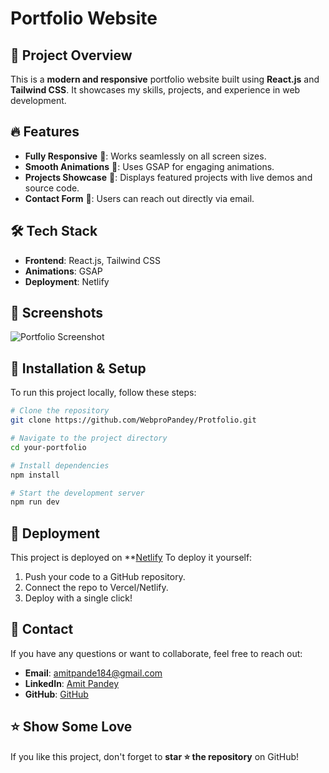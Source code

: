 # Portfolio Website

## 🚀 Project Overview

This is a **modern and responsive** portfolio website built using **React.js** and **Tailwind CSS**. It showcases my skills, projects, and experience in web development.

## 🔥 Features

- **Fully Responsive** 📱: Works seamlessly on all screen sizes.
- **Smooth Animations** 🎨: Uses GSAP for engaging animations.
- **Projects Showcase** 💼: Displays featured projects with live demos and source code.
- **Contact Form** 📩: Users can reach out directly via email.

## 🛠️ Tech Stack

- **Frontend**: React.js, Tailwind CSS
- **Animations**: GSAP
- **Deployment**: Netlify

## 📸 Screenshots

![Portfolio Screenshot](protfoliosc.png)

## 🔧 Installation & Setup

To run this project locally, follow these steps:

```bash
# Clone the repository
git clone https://github.com/WebproPandey/Protfolio.git

# Navigate to the project directory
cd your-portfolio

# Install dependencies
npm install

# Start the development server
npm run dev
```

## 🚀 Deployment

This project is deployed on **[Netlify](hhttps://amitpande-portfolio.netlify.app/) 
To deploy it yourself:

1. Push your code to a GitHub repository.
2. Connect the repo to Vercel/Netlify.
3. Deploy with a single click!

## 💌 Contact

If you have any questions or want to collaborate, feel free to reach out:

- **Email**: [amitpande184@gmail.com](mailto:amitpande184@gmail.com)
- **LinkedIn**: [Amit Pandey](https://www.linkedin.com/in/amit-pandey-5a687327a?utm_source=share&utm_campaign=share_via&utm_content=profile&utm_medium=android_app)
- **GitHub**: [GitHub](https://github.com/WebproPandey)

## ⭐ Show Some Love

If you like this project, don't forget to **star ⭐ the repository** on GitHub!

